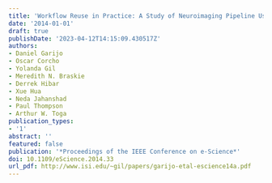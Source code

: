 ```yaml
---
title: 'Workflow Reuse in Practice: A Study of Neuroimaging Pipeline Users '
date: '2014-01-01'
draft: true
publishDate: '2023-04-12T14:15:09.430517Z'
authors:
- Daniel Garijo
- Oscar Corcho
- Yolanda Gil
- Meredith N. Braskie
- Derrek Hibar
- Xue Hua
- Neda Jahanshad
- Paul Thompson
- Arthur W. Toga
publication_types:
- '1'
abstract: ''
featured: false
publication: '*Proceedings of the IEEE Conference on e-Science*'
doi: 10.1109/eScience.2014.33
url_pdf: http://www.isi.edu/~gil/papers/garijo-etal-escience14a.pdf
---
```


